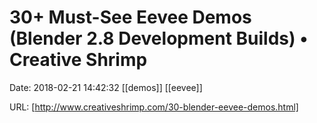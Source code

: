 # 30+ Must-See Eevee Demos (Blender 2.8 Development Builds) • Creative Shrimp

Date: 2018-02-21 14:42:32
[[demos]] [[eevee]]

URL: [http://www.creativeshrimp.com/30-blender-eevee-demos.html]
